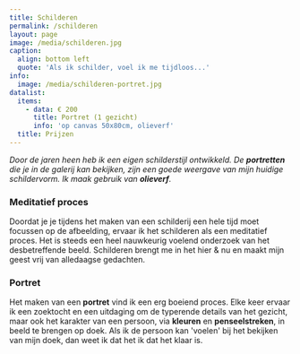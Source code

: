 ```yaml
---
title: Schilderen
permalink: /schilderen
layout: page
image: /media/schilderen.jpg
caption:
  align: bottom left
  quote: 'Als ik schilder, voel ik me tijdloos...'
info:
  image: /media/schilderen-portret.jpg
datalist:
  items:
    - data: € 200
      title: Portret (1 gezicht)
      info: 'op canvas 50x80cm, olieverf'
  title: Prijzen
---
```


_Door de jaren heen heb ik een eigen schilderstijl ontwikkeld. De **portretten** die je in de galerij kan bekijken, zijn een goede weergave van mijn huidige schildervorm. Ik maak gebruik van **olieverf**._

### Meditatief proces

Doordat je je tijdens het maken van een schilderij een hele tijd moet focussen op de afbeelding, ervaar ik het schilderen als een meditatief proces. Het is steeds een heel nauwkeurig voelend onderzoek van het desbetreffende beeld. Schilderen brengt me in het hier & nu en maakt mijn geest vrij van alledaagse gedachten.

### Portret

Het maken van een **portret** vind ik een erg boeiend proces. Elke keer ervaar ik een zoektocht en een uitdaging om
de typerende details van het gezicht, maar ook het karakter van een persoon, via **kleuren** en **penseelstreken**, in beeld te brengen op doek.
Als ik de persoon kan 'voelen' bij het bekijken van mijn doek, dan weet ik dat het ik dat het klaar is.
